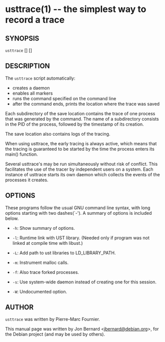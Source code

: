 usttrace(1) -- the simplest way to record a trace
=================================================

## SYNOPSIS

`usttrace` [<options>] [<command>]

## DESCRIPTION

The `usttrace` script automatically:

* creates a daemon
* enables all markers
* runs the command specified on the command line
* after the command ends, prints the location where the trace was saved

Each subdirectory of the save location contains the trace of one process that
was generated by the command. The name of a subdirectory consists in the PID of
the process, followed by the timestamp of its creation.

The save location also contains logs of the tracing.

When using usttrace, the early tracing is always active, which means that the
tracing is guaranteed to be started by the time the process enters its main()
function.

Several usttrace's may be run simultaneously without risk of conflict. This
facilitates the use of the tracer by independent users on a system. Each
instance of usttrace starts its own daemon which collects the events of the
processes it creates.

## OPTIONS

These programs follow the usual GNU command line syntax, with long options
starting with two dashes(`-'). A summary of options is included below.

  * `-h`:
    Show summary of options.

  * `-l`:
    Runtime link with UST library. (Needed only if program was not linked at
    compile time with libust.)

  * `-L`:
    Add path to ust libraries to LD_LIBRARY_PATH.

  * `-m`:
    Instrument malloc calls.

  * `-f`:
    Also trace forked processes.

  * `-s`:
    Use system-wide daemon instead of creating one for this session.

  * `-W`:
    Undocumented option.

## AUTHOR

`usttrace` was written by Pierre-Marc Fournier.

This manual page was written by Jon Bernard &lt;jbernard@debian.org&gt;, for
the Debian project (and may be used by others).
